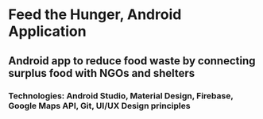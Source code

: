 # Feed the Hunger, Android Application

## Android app to reduce food waste by connecting surplus food with NGOs and shelters
### Technologies: Android Studio, Material Design, Firebase, Google Maps API, Git, UI/UX Design principles
